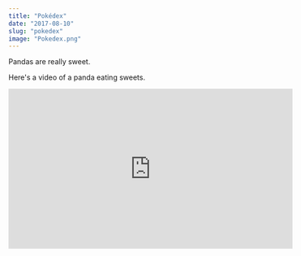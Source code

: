 ```yaml
---
title: "Pokédex"
date: "2017-08-10"
slug: "pokedex"
image: "Pokedex.png"
---
```


Pandas are really sweet.

Here's a video of a panda eating sweets.

<iframe width="560" height="315" src="https://www.youtube.com/embed/4n0xNbfJLR8" frameborder="0" allowfullscreen></iframe>